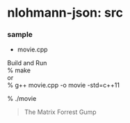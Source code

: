 nlohmann-json: src
===============


### sample
- movie.cpp  <br/>

Build and Run  <br/>
% make<br/>
or  <br/>
% g++ movie.cpp -o movie -std=c++11 <br/>

 % ./movie  <br/>
 > The Matrix
> Forrest Gump
